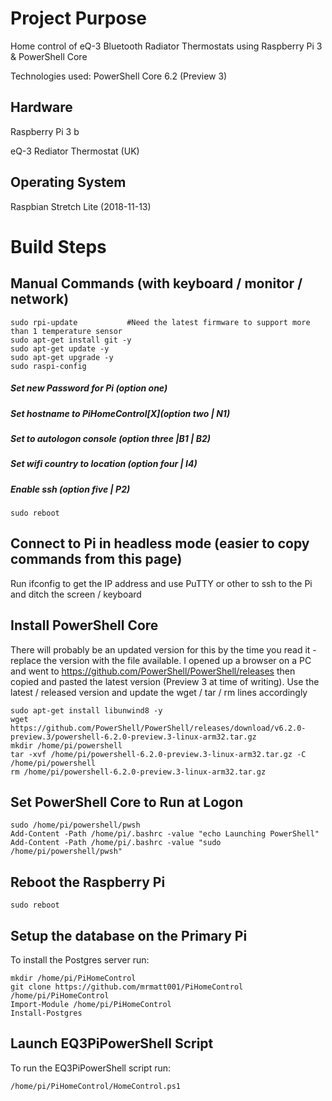 # Project Purpose
Home control of eQ-3 Bluetooth Radiator Thermostats using Raspberry Pi 3 & PowerShell Core

Technologies used: PowerShell Core 6.2 (Preview 3)

## Hardware
Raspberry Pi 3 b

eQ-3 Rediator Thermostat (UK)
## Operating System
Raspbian Stretch Lite (2018-11-13)

# Build Steps

## Manual Commands (with keyboard / monitor / network)
    sudo rpi-update           #Need the latest firmware to support more than 1 temperature sensor
    sudo apt-get install git -y
    sudo apt-get update -y
    sudo apt-get upgrade -y
    sudo raspi-config
    
##### Set new Password for Pi (option one)
##### Set hostname to PiHomeControl[X](option two | N1) 
##### Set to autologon console (option three |B1 | B2)
##### Set wifi country to location (option four | I4)
##### Enable ssh (option five | P2)

    sudo reboot

## Connect to Pi in headless mode (easier to copy commands from this page)

Run ifconfig to get the IP address and use PuTTY or other to ssh to the Pi and ditch the screen / keyboard

## Install PowerShell Core

There will probably be an updated version for this by the time you read it - replace the version with the file available. I opened up a browser on a PC and went to https://github.com/PowerShell/PowerShell/releases then copied and pasted the latest version (Preview 3 at time of writing). Use the latest / released version and update the wget / tar / rm lines accordingly

    sudo apt-get install libunwind8 -y
    wget https://github.com/PowerShell/PowerShell/releases/download/v6.2.0-preview.3/powershell-6.2.0-preview.3-linux-arm32.tar.gz
    mkdir /home/pi/powershell
    tar -xvf /home/pi/powershell-6.2.0-preview.3-linux-arm32.tar.gz -C /home/pi/powershell
    rm /home/pi/powershell-6.2.0-preview.3-linux-arm32.tar.gz
    
## Set PowerShell Core to Run at Logon
    
    sudo /home/pi/powershell/pwsh
    Add-Content -Path /home/pi/.bashrc -value "echo Launching PowerShell"
    Add-Content -Path /home/pi/.bashrc -value "sudo /home/pi/powershell/pwsh"

## Reboot the Raspberry Pi

    sudo reboot

## Setup the database on the Primary Pi
To install the Postgres server run:

    mkdir /home/pi/PiHomeControl
    git clone https://github.com/mrmatt001/PiHomeControl /home/pi/PiHomeControl   
    Import-Module /home/pi/PiHomeControl
    Install-Postgres

## Launch EQ3PiPowerShell Script    
To run the EQ3PiPowerShell script run:

    /home/pi/PiHomeControl/HomeControl.ps1